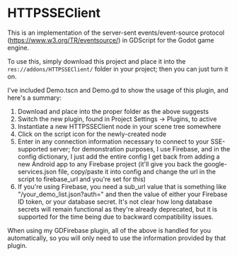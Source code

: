 # HTTPSSEClient

This is an implementation of the server-sent events/event-source protocol (https://www.w3.org/TR/eventsource/) in GDScript for the Godot game engine.

To use this, simply download this project and place it into the `res://addons/HTTPSSEClient/` folder in your project; then you can just turn it on.

I've included Demo.tscn and Demo.gd to show the usage of this plugin, and here's a summary:

1) Download and place into the proper folder as the above suggests
2) Switch the new plugin, found in Project Settings -> Plugins, to active
3) Instantiate a new HTTPSSEClient node in your scene tree somewhere
4) Click on the script icon for the newly-created node
5) Enter in any connection information necessary to connect to your SSE-supported server; for demonstration purposes, I use Firebase, and in the config dictionary, I just add the entire config I get back from adding a new Android app to any Firebase project (it'll give you back the google-services.json file, copy/paste it into config and change the url in the script to firebase_url and you're set for this)
6) If you're using Firebase, you need a sub_url value that is something like "/your_demo_list.json?auth=" and then the value of either your Firebase ID token, or your database secret. It's not clear how long database secrets will remain functional as they're already deprecated, but it is supported for the time being due to backward compatibility issues.

When using my GDFirebase plugin, all of the above is handled for you automatically, so you will only need to use the information provided by that plugin.
